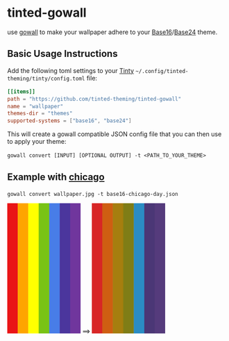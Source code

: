 # tinted-gowall

use [gowall](https://github.com/Achno/gowall) to make your wallpaper adhere to your [Base16]/[Base24] theme.

## Basic Usage Instructions

Add the following toml settings to your [Tinty] `~/.config/tinted-theming/tinty/config.toml` file:

```toml
[[items]]
path = "https://github.com/tinted-theming/tinted-gowall"
name = "wallpaper"
themes-dir = "themes" 
supported-systems = ["base16", "base24"]
```

This will create a gowall compatible JSON config file that you can then use to apply your theme:

`gowall convert [INPUT] [OPTIONAL OUTPUT] -t <PATH_TO_YOUR_THEME>`

## Example with [chicago]

`gowall convert wallpaper.jpg -t base16-chicago-day.json`

<span>
<img src="img/before.jpg" height="300" />
==>
<img src="img/after.jpg" height="300" />
</span>

[Base16]: https://github.com/tinted-theming/home/blob/main/styling.md
[Base24]: https://github.com/tinted-theming/base24/blob/main/styling.md
[gowall]: https://github.com/Achno/gowall
[Tinty]: https://github.com/tinted-theming/tinty
[chicago]: https://github.com/rwendell/chicago-theme
